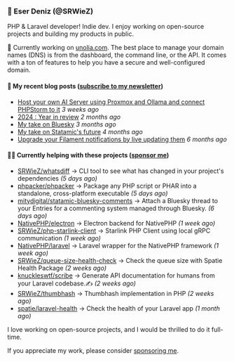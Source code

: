 
### 👋 Eser Deniz (@SRWieZ)

PHP & Laravel developer! Indie dev. I enjoy working on open-source projects and building my products in public.

🚀 Currently working on [unolia.com](https://unolia.com/?utm_source=github&utm_medium=readme&utm_campaign=readme-srwiez). The best place to manage your domain names (DNS) is from the dashboard, the command line, or the API. It comes with a ton of features to help you have a secure and well-configured domain.

#### 📝 My recent blog posts ([subscribe to my newsletter](https://srwiez.com/?utm_source=github&utm_medium=readme&utm_campaign=readme-srwiez))

- [Host your own AI Server using Proxmox and Ollama and connect PHPStorm to it](https://srwiez.com/posts/host-your-own-ai-server-using-proxmox-and-ollama-and-connect-phpstorm-to-it?utm_source=github&utm_medium=readme&utm_campaign=readme-srwiez) _3 weeks ago_
- [2024 : Year in review](https://srwiez.com/posts/2024-year-in-review?utm_source=github&utm_medium=readme&utm_campaign=readme-srwiez) _2 months ago_
- [My take on Bluesky](https://srwiez.com/posts/my-take-on-bluesky?utm_source=github&utm_medium=readme&utm_campaign=readme-srwiez) _3 months ago_
- [My take on Statamic&#39;s future](https://srwiez.com/posts/my-take-on-statamic-future?utm_source=github&utm_medium=readme&utm_campaign=readme-srwiez) _4 months ago_
- [Upgrade your Filament notifications by live updating them](https://srwiez.com/posts/upgrade-your-filament-notifications-by-live-updating-them?utm_source=github&utm_medium=readme&utm_campaign=readme-srwiez) _6 months ago_

#### 👨‍🔧 Currently helping with these projects ([sponsor me](https://github.com/sponsors/SRWieZ))

- [SRWieZ/whatsdiff](https://github.com/SRWieZ/whatsdiff) → CLI tool to see what has changed in your project&#39;s dependencies _(5 days ago)_
- [phpacker/phpacker](https://github.com/phpacker/phpacker) → Package any PHP script or PHAR into a standalone, cross-platform executable _(5 days ago)_
- [mitydigital/statamic-bluesky-comments](https://github.com/mitydigital/statamic-bluesky-comments) → Attach a Bluesky thread to your Entries for a commenting system managed through Bluesky. _(6 days ago)_
- [NativePHP/electron](https://github.com/NativePHP/electron) → Electron backend for NativePHP _(1 week ago)_
- [SRWieZ/php-starlink-client](https://github.com/SRWieZ/php-starlink-client) → Starlink PHP Client using local gRPC communication _(1 week ago)_
- [NativePHP/laravel](https://github.com/NativePHP/laravel) → Laravel wrapper for the NativePHP framework _(1 week ago)_
- [SRWieZ/queue-size-health-check](https://github.com/SRWieZ/queue-size-health-check) → Check the queue size with Spatie Health Package _(2 weeks ago)_
- [knuckleswtf/scribe](https://github.com/knuckleswtf/scribe) → Generate API documentation for humans from your Laravel codebase.✍ _(2 weeks ago)_
- [SRWieZ/thumbhash](https://github.com/SRWieZ/thumbhash) → Thumbhash implementation in PHP _(2 weeks ago)_
- [spatie/laravel-health](https://github.com/spatie/laravel-health) → Check the health of your Laravel app _(1 month ago)_

I love working on open-source projects, and I would be thrilled to do it full-time.

If you appreciate my work, please consider [sponsoring me](https://github.com/sponsors/SRWieZ).
